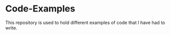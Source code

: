 # Code-Examples
This repository is used to hold different examples of code that I have had to write.
